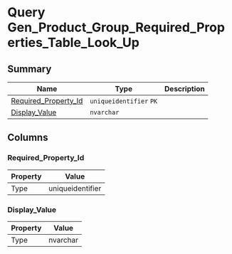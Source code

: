 # Query Gen_Product_Group_Required_Properties_Table_Look_Up


## Summary

| Name | Type | Description |
| - | - | --- |
|[Required_Property_Id](#required_property_id)|`uniqueidentifier` `PK`||
|[Display_Value](#display_value)|`nvarchar` ||

## Columns

### Required_Property_Id

| Property | Value |
| - | - |
|Type|uniqueidentifier|

### Display_Value

| Property | Value |
| - | - |
|Type|nvarchar|


